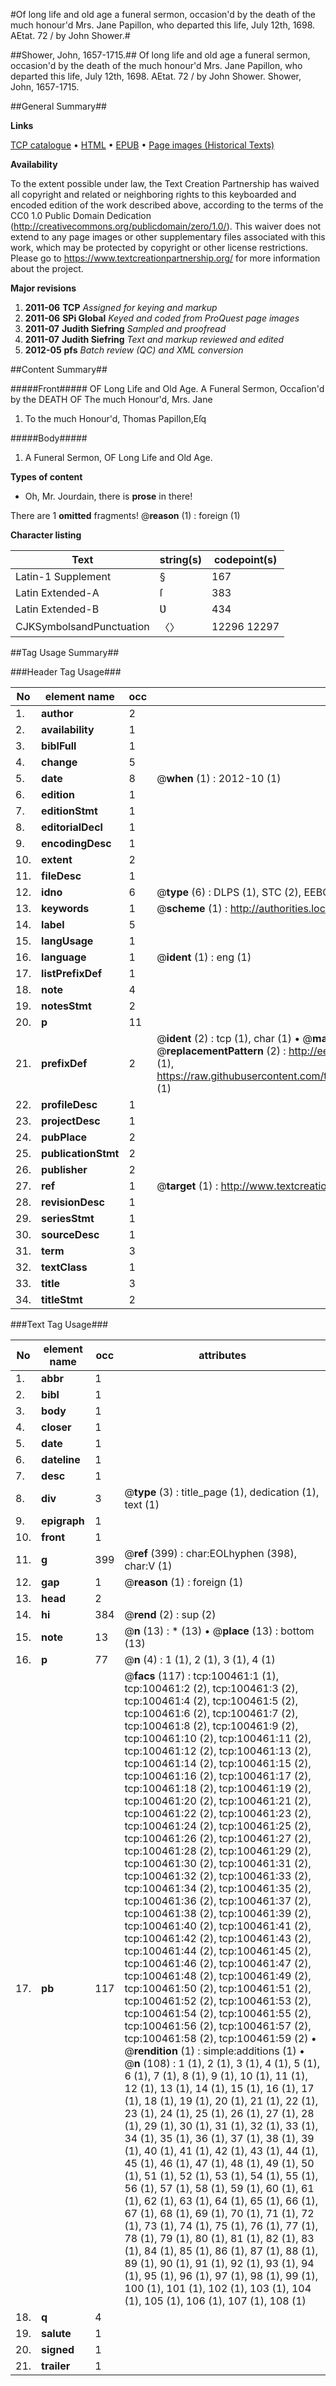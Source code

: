 #Of long life and old age a funeral sermon, occasion'd by the death of the much honour'd Mrs. Jane Papillon, who departed this life, July 12th, 1698. AEtat. 72 / by John Shower.#

##Shower, John, 1657-1715.##
Of long life and old age a funeral sermon, occasion'd by the death of the much honour'd Mrs. Jane Papillon, who departed this life, July 12th, 1698. AEtat. 72 / by John Shower.
Shower, John, 1657-1715.

##General Summary##

**Links**

[TCP catalogue](http://www.ota.ox.ac.uk/tcp/)  • 
[HTML](http://tei.it.ox.ac.uk/tcp/Texts-HTML/free/A60/A60141.html)  • 
[EPUB](http://tei.it.ox.ac.uk/tcp/Texts-EPUB/free/A60/A60141.epub) • 
[Page images (Historical Texts)](https://historicaltexts.jisc.ac.uk/eebo-13577398e)

**Availability**

To the extent possible under law, the Text Creation Partnership has waived all copyright and related or neighboring rights to this keyboarded and encoded edition of the work described above, according to the terms of the CC0 1.0 Public Domain Dedication (http://creativecommons.org/publicdomain/zero/1.0/). This waiver does not extend to any page images or other supplementary files associated with this work, which may be protected by copyright or other license restrictions. Please go to https://www.textcreationpartnership.org/ for more information about the project.

**Major revisions**

1. __2011-06__ __TCP__ *Assigned for keying and markup*
1. __2011-06__ __SPi Global__ *Keyed and coded from ProQuest page images*
1. __2011-07__ __Judith Siefring__ *Sampled and proofread*
1. __2011-07__ __Judith Siefring__ *Text and markup reviewed and edited*
1. __2012-05__ __pfs__ *Batch review (QC) and XML conversion*

##Content Summary##

#####Front#####
OF Long Life and Old Age. A Funeral Sermon, Occaſion'd by the DEATH OF The much Honour'd, Mrs. Jane 
1. To the much Honour'd, Thomas Papillon,Eſq

#####Body#####

1. A Funeral Sermon, OF Long Life and Old Age.

**Types of content**

  * Oh, Mr. Jourdain, there is **prose** in there!

There are 1 **omitted** fragments! 
 @__reason__ (1) : foreign (1)

**Character listing**


|Text|string(s)|codepoint(s)|
|---|---|---|
|Latin-1 Supplement|§|167|
|Latin Extended-A|ſ|383|
|Latin Extended-B|Ʋ|434|
|CJKSymbolsandPunctuation|〈〉|12296 12297|

##Tag Usage Summary##

###Header Tag Usage###

|No|element name|occ|attributes|
|---|---|---|---|
|1.|__author__|2||
|2.|__availability__|1||
|3.|__biblFull__|1||
|4.|__change__|5||
|5.|__date__|8| @__when__ (1) : 2012-10 (1)|
|6.|__edition__|1||
|7.|__editionStmt__|1||
|8.|__editorialDecl__|1||
|9.|__encodingDesc__|1||
|10.|__extent__|2||
|11.|__fileDesc__|1||
|12.|__idno__|6| @__type__ (6) : DLPS (1), STC (2), EEBO-CITATION (1), OCLC (1), VID (1)|
|13.|__keywords__|1| @__scheme__ (1) : http://authorities.loc.gov/ (1)|
|14.|__label__|5||
|15.|__langUsage__|1||
|16.|__language__|1| @__ident__ (1) : eng (1)|
|17.|__listPrefixDef__|1||
|18.|__note__|4||
|19.|__notesStmt__|2||
|20.|__p__|11||
|21.|__prefixDef__|2| @__ident__ (2) : tcp (1), char (1)  •  @__matchPattern__ (2) : ([0-9\-]+):([0-9IVX]+) (1), (.+) (1)  •  @__replacementPattern__ (2) : http://eebo.chadwyck.com/downloadtiff?vid=$1&page=$2 (1), https://raw.githubusercontent.com/textcreationpartnership/Texts/master/tcpchars.xml#$1 (1)|
|22.|__profileDesc__|1||
|23.|__projectDesc__|1||
|24.|__pubPlace__|2||
|25.|__publicationStmt__|2||
|26.|__publisher__|2||
|27.|__ref__|1| @__target__ (1) : http://www.textcreationpartnership.org/docs/. (1)|
|28.|__revisionDesc__|1||
|29.|__seriesStmt__|1||
|30.|__sourceDesc__|1||
|31.|__term__|3||
|32.|__textClass__|1||
|33.|__title__|3||
|34.|__titleStmt__|2||


###Text Tag Usage###

|No|element name|occ|attributes|
|---|---|---|---|
|1.|__abbr__|1||
|2.|__bibl__|1||
|3.|__body__|1||
|4.|__closer__|1||
|5.|__date__|1||
|6.|__dateline__|1||
|7.|__desc__|1||
|8.|__div__|3| @__type__ (3) : title_page (1), dedication (1), text (1)|
|9.|__epigraph__|1||
|10.|__front__|1||
|11.|__g__|399| @__ref__ (399) : char:EOLhyphen (398), char:V (1)|
|12.|__gap__|1| @__reason__ (1) : foreign (1)|
|13.|__head__|2||
|14.|__hi__|384| @__rend__ (2) : sup (2)|
|15.|__note__|13| @__n__ (13) : * (13)  •  @__place__ (13) : bottom (13)|
|16.|__p__|77| @__n__ (4) : 1 (1), 2 (1), 3 (1), 4 (1)|
|17.|__pb__|117| @__facs__ (117) : tcp:100461:1 (1), tcp:100461:2 (2), tcp:100461:3 (2), tcp:100461:4 (2), tcp:100461:5 (2), tcp:100461:6 (2), tcp:100461:7 (2), tcp:100461:8 (2), tcp:100461:9 (2), tcp:100461:10 (2), tcp:100461:11 (2), tcp:100461:12 (2), tcp:100461:13 (2), tcp:100461:14 (2), tcp:100461:15 (2), tcp:100461:16 (2), tcp:100461:17 (2), tcp:100461:18 (2), tcp:100461:19 (2), tcp:100461:20 (2), tcp:100461:21 (2), tcp:100461:22 (2), tcp:100461:23 (2), tcp:100461:24 (2), tcp:100461:25 (2), tcp:100461:26 (2), tcp:100461:27 (2), tcp:100461:28 (2), tcp:100461:29 (2), tcp:100461:30 (2), tcp:100461:31 (2), tcp:100461:32 (2), tcp:100461:33 (2), tcp:100461:34 (2), tcp:100461:35 (2), tcp:100461:36 (2), tcp:100461:37 (2), tcp:100461:38 (2), tcp:100461:39 (2), tcp:100461:40 (2), tcp:100461:41 (2), tcp:100461:42 (2), tcp:100461:43 (2), tcp:100461:44 (2), tcp:100461:45 (2), tcp:100461:46 (2), tcp:100461:47 (2), tcp:100461:48 (2), tcp:100461:49 (2), tcp:100461:50 (2), tcp:100461:51 (2), tcp:100461:52 (2), tcp:100461:53 (2), tcp:100461:54 (2), tcp:100461:55 (2), tcp:100461:56 (2), tcp:100461:57 (2), tcp:100461:58 (2), tcp:100461:59 (2)  •  @__rendition__ (1) : simple:additions (1)  •  @__n__ (108) : 1 (1), 2 (1), 3 (1), 4 (1), 5 (1), 6 (1), 7 (1), 8 (1), 9 (1), 10 (1), 11 (1), 12 (1), 13 (1), 14 (1), 15 (1), 16 (1), 17 (1), 18 (1), 19 (1), 20 (1), 21 (1), 22 (1), 23 (1), 24 (1), 25 (1), 26 (1), 27 (1), 28 (1), 29 (1), 30 (1), 31 (1), 32 (1), 33 (1), 34 (1), 35 (1), 36 (1), 37 (1), 38 (1), 39 (1), 40 (1), 41 (1), 42 (1), 43 (1), 44 (1), 45 (1), 46 (1), 47 (1), 48 (1), 49 (1), 50 (1), 51 (1), 52 (1), 53 (1), 54 (1), 55 (1), 56 (1), 57 (1), 58 (1), 59 (1), 60 (1), 61 (1), 62 (1), 63 (1), 64 (1), 65 (1), 66 (1), 67 (1), 68 (1), 69 (1), 70 (1), 71 (1), 72 (1), 73 (1), 74 (1), 75 (1), 76 (1), 77 (1), 78 (1), 79 (1), 80 (1), 81 (1), 82 (1), 83 (1), 84 (1), 85 (1), 86 (1), 87 (1), 88 (1), 89 (1), 90 (1), 91 (1), 92 (1), 93 (1), 94 (1), 95 (1), 96 (1), 97 (1), 98 (1), 99 (1), 100 (1), 101 (1), 102 (1), 103 (1), 104 (1), 105 (1), 106 (1), 107 (1), 108 (1)|
|18.|__q__|4||
|19.|__salute__|1||
|20.|__signed__|1||
|21.|__trailer__|1||
